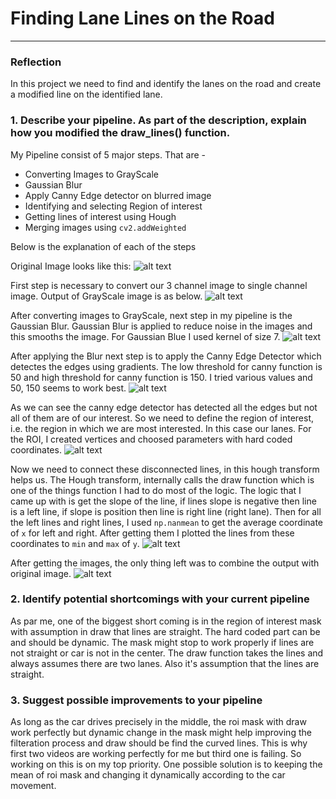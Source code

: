 # **Finding Lane Lines on the Road** 

<!-- ---

**Finding Lane Lines on the Road**

The goals / steps of this project are the following:
* Make a pipeline that finds lane lines on the road
* Reflect on your work in a written report -->


[//]: # (Image References)

[image1]: ./first.png "Original"
[image2]: ./gray.png "GrayScale"
[image3]: ./blur.png "Gaussian Blur"
[image4]: ./canny.png "Canny Edges"
[image5]: ./roi.png "ROI"
[image6]: ./hough.png "Hough"
[image7]: ./output.png "Output"

---

### Reflection

In this project we need to find and identify the lanes on the road and create a 
modified line on the identified lane.

### 1. Describe your pipeline. As part of the description, explain how you modified the draw_lines() function.

My Pipeline consist of 5 major steps. That are -
 - Converting Images to GrayScale
 - Gaussian Blur
 - Apply Canny Edge detector on blurred image
 - Identifying and selecting Region of interest
 - Getting lines of interest using Hough
 - Merging images using `cv2.addWeighted`

Below is the explanation of each of the steps

Original Image looks like this:
![alt text][image1]

First step is necessary to convert our 3 channel image to single channel image. 
Output of GrayScale image is as below.
![alt text][image2]

After converting images to GrayScale, next step in my pipeline is the Gaussian Blur. 
Gaussian Blur is applied to reduce noise in the images and this smooths the image.
For Gaussian Blue I used kernel of size 7.
![alt text][image3]

After applying the Blur next step is to apply the Canny Edge Detector which detectes
the edges using gradients. The low threshold for canny function is 50 and high 
threshold for canny function is 150. I tried various values and 50, 150 seems to work
best.
![alt text][image4]

As we can see the canny edge detector has detected all the edges but not all of them
are of our interest. So we need to define the region of interest, i.e. the region
in which we are most interested. In this case our lanes. For the ROI, I created
vertices and choosed parameters with hard coded coordinates.
![alt text][image5]

Now we need to connect these disconnected lines, in this hough transform helps us.
The Hough transform, internally calls the draw function which is one of the things
function I had to do most of the logic. The logic that I came up with is get the 
slope of the line, if lines slope is negative then line is a left line, if slope is
position then line is right line (right lane). Then for all the left lines and right
lines, I used `np.nanmean` to get the average coordinate of `x` for left and
right. After getting them I plotted the lines from these coordinates to `min` and
`max` of `y`.
![alt text][image6]

After getting the images, the only thing left was to combine the output with original
image.
![alt text][image7]

### 2. Identify potential shortcomings with your current pipeline

As par me, one of the biggest short coming is in the region of interest mask with
assumption in draw that lines are straight. The hard coded part can be and should be dynamic. 
The mask might stop to work properly if lines are not straight or car is
not in the center. The draw function takes the lines and always assumes there 
are two lanes. Also it's assumption that the lines are straight.


### 3. Suggest possible improvements to your pipeline

As long as the car drives precisely in the middle, the roi mask with draw work
perfectly but dynamic change in the mask might help improving the filteration
process and draw should be find the curved lines. This is why first two videos
are working perfectly for me but third one is failing. So working on this is on my
top priority. One possible solution is to keeping the mean of roi mask and changing
it dynamically according to the car movement.